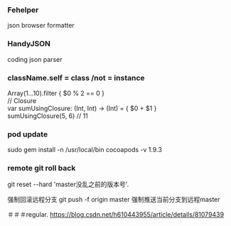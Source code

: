 ### Fehelper  
json browser formatter

### HandyJSON  
coding json parser

### className.self = class /not = instance

Array(1...10).filter { $0 % 2 == 0 }  
// Closure  
var sumUsingClosure: (Int, Int) -> (Int) = { $0 + $1 }  
sumUsingClosure(5, 6) // 11   

### pod update
sudo gem install -n /usr/local/bin cocoapods -v 1.9.3

### remote git roll back
git reset --hard 'master没乱之前的版本号'.  

强制回滚远程分支
git push -f origin master 强制推送当前分支到远程master　　

＃＃＃regular. 
https://blog.csdn.net/h610443955/article/details/81079439
